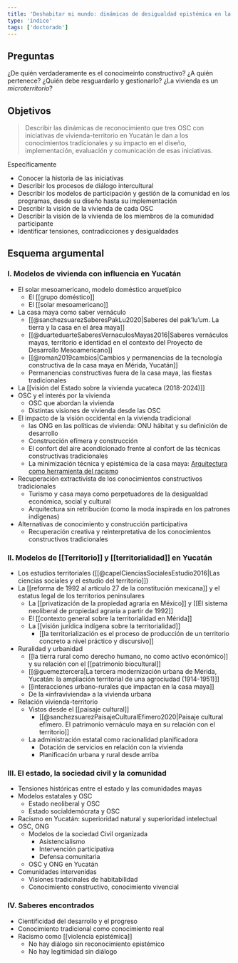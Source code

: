 ```yaml
---
title: 'Deshabitar mi mundo: dinámicas de desigualdad epistémica en la relación entre OSC, vivienda y territorio en Yucatán'
type: 'índice'
tags: ['doctorado']
---
```

## Preguntas

¿De quién verdaderamente es el conocimeinto constructivo? ¿A quién pertenece? ¿Quién debe resguardarlo y gestionarlo? ¿La vivienda es un *microterritorio*?

## Objetivos

>Describir las dinámicas de reconocimiento que tres OSC con iniciativas de vivienda-territorio en Yucatán le dan a los conocimientos tradicionales y su impacto en el diseño, implementación, evaluación y comunicación de esas iniciativas.

Específicamente

- Conocer la historia de las iniciativas
- Describir los procesos de diálogo intercultural
- Describir los modelos de participación y gestión de la comunidad en los programas, desde su diseño hasta su implementación
- Describir la visión de la vivienda de cada OSC
- Describir la visión de la vivienda de los miembros de la comunidad participante
- Identificar tensiones, contradicciones y desigualdades
 
## Esquema argumental

### I. Modelos de vivienda con influencia en Yucatán

- El solar mesoamericano, modelo doméstico arquetípico
    - El [[grupo doméstico]]
    - El [[solar mesoamericano]]
- La casa maya como saber vernáculo
    - [[@sanchezsuarezSaberesPakLu2020|Saberes del pak’lu’um. La tierra y la casa en el área maya]]
    - [[@duarteduarteSaberesVernaculosMayas2016|Saberes vernáculos mayas, territorio e identidad en el contexto del Proyecto de Desarrollo Mesoamericano]]
    - [[@roman2019cambios|Cambios y permanencias de la tecnología constructiva de la casa maya en Mérida, Yucatán]]
    - Permanencias constructivas fuera de la casa maya, las fiestas tradicionales
- La [[visión del Estado sobre la vivienda yucateca (2018-2024)]]
- OSC y el interés por la vivienda
    - OSC que abordan la vivienda
    - Distintas visiones de vivienda desde las OSC
- El impacto de la visión occidental en la vivienda tradicional
   - las ONG en las políticas de vivienda: ONU hábitat y su definición de desarrollo
   - Construcción efímera y construcción  
   - El confort del aire acondicionado frente al confort de las técnicas constructivas tradicionales
   - La minimización técnica y epistémica de la casa maya: [Arquitectura como herramienta del racismo](https://www.archdaily.mx/mx/941748/arquitectura-y-racismo-el-diseno-como-herramienta-colonial)
- Recuperación extractivista de los conocimientos constructivos tradicionales
   - Turismo y casa maya como perpetuadores de la desigualdad económica, social y cultural
   - Arquitectura sin retribución (como la moda inspirada en los patrones indígenas)
- Alternativas de conocimiento y construcción participativa
   - Recuperación creativa y reinterpretativa de los conocimientos constructivos tradicionales

### II. Modelos de [[Territorio]] y [[territorialidad]] en Yucatán

- Los estudios territoriales ([[@capelCienciasSocialesEstudio2016|Las ciencias sociales y el estudio del territorio]])
- La [[reforma de 1992 al artículo 27 de la constitución mexicana]] y el estatus legal de los territorios peninsulares
    - La [[privatización de la propiedad agraria en México]] y [[El sistema neoliberal de propiedad agraria a partir de 1992]]
    - El [[contexto general sobre la territorialidad en Mérida]]
    - La [[visión jurídica indígena sobre la territorialidad]]
        - [[la territorialización es el proceso de producción de un territorio concreto a nivel práctico y discursivo]]
 - Ruralidad y urbanidad
    - [[la tierra rural como derecho humano, no como activo económico]] y su relación con el [[patrimonio biocultural]]
    - [[@guemeztercera|La tercera modernización urbana de Mérida, Yucatán: la ampliación territorial de una agrociudad (1914-1951)]]
    - [[interacciones urbano-rurales que impactan en la casa maya]]
    - De la «infravivienda» a la vivienda urbana 
- Relación vivienda-territorio
    - Vistos desde el [[paisaje cultural]]
        - [[@sanchezsuarezPaisajeCulturalEfimero2020|Paisaje cultural efímero. El patrimonio vernáculo maya en su relación con el territorio]]
    - La administración estatal como racionalidad planificadora
        - Dotación de servicios en relación con la vivienda
        - Planificación urbana y rural desde arriba

### III. El estado, la sociedad civil y la comunidad

- Tensiones históricas entre el estado y las comunidades mayas
- Modelos estatales y OSC
    - Estado neoliberal y OSC
    - Estado socialdemócrata y OSC
- Racismo en Yucatán: superioridad natural y superioridad intelectual
- OSC, ONG
    - Modelos de la sociedad Civil organizada
        - Asistencialismo
        - Intervención participativa
        - Defensa comunitaria
    - OSC y ONG en Yucatán
- Comunidades intervenidas
    - Visiones tradicinales de habitabilidad
    - Conocimiento constructivo, conocimiento vivencial

### IV. Saberes encontrados

-  Cientificidad del desarrollo y el progreso
-  Conocimiento tradicional como conocimiento real
-  Racismo como [[violencia epistémica]]
    -  No hay diálogo sin reconocimiento epistémico
    -  No hay legitimidad sin diálogo